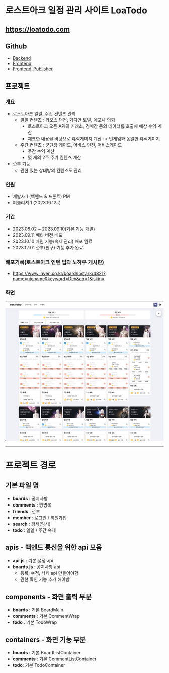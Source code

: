 # 로스트아크 일정 관리 사이트 LoaTodo
## https://loatodo.com

## Github
- [Backend](https://github.com/minhyeok2487/LostarktTodoBackend)
- [Frontend](https://github.com/minhyeok2487/LostarkTodoFrontend)
- [Frontend-Publisher](https://github.com/leehanbee35/LostarkTodoFrontend.git)

## 프로젝트
### 개요
- 로스트아크 일일, 주간 컨텐츠 관리
    - 일일 컨텐츠 : 카오스 던전, 가디언 토벌, 에포나 의뢰
        - 로스트아크 오픈 API의 거래소, 경매장 등의 데이터를 호출해 예상 수익 계산
        - 체크한 내용을 바탕으로 휴식게이지 계산 -> 인게임과 동일한 휴식게이지
    - 주간 컨텐츠 : 군단장 레이드, 어비스 던전, 어비스레이드
        - 주간 수익 계산
        - 몇 개의 2주 주기 컨텐츠 계산
- 깐부 기능
  - 권한 있는 상대방의 컨텐츠도 관리

### 인원
* 개발자 1 (백엔드 & 프론트) PM
* 퍼블리셔 1 (2023.10.12~)

### 기간
* 2023.08.02 ~ 2023.09.10(기본 기능 개발)
* 2023.09.11 베타 버전 배포
* 2023.10.10 메인 기능(숙제 관리) 배포 완료
* 2023.12.01 깐부(친구) 기능 추가 완료

### 배포기록(로스트아크 인벤 팁과 노하우 게시판)
* https://www.inven.co.kr/board/lostark/4821?name=nicname&keyword=Dev&eq=1&iskin=

### 화면
![Alt text](resource/main.JPG)


---
# 프로젝트 경로
## 기본 파일 명
- **boards** : 공지사항
- **comments** : 방명록
- **friends** : 깐부
- **member** : 로그인 / 회원가입
- **search** : 검색(임시)
- **todo** : 일일 / 주간 숙제

## apis - 백엔드 통신을 위한 api 모음
- **api.js** : 기본 설정 api
- **boards.js** : 공지사항 api
  - 등록, 수정, 삭제 api 만들어야함
  - 권한 확인 기능 추가 해야함

## components - 화면 출력 부분
- **boards** : 기본 BoardMain
- **comments** : 기본 CommentWrap
- **todo** : 기본 TodoWrap

## containers - 화면 기능 부분
- **boards** : 기본 BoardListContainer
- **comments** : 기본 CommentListContainer
- **todo**: 기본 TodoContainer


